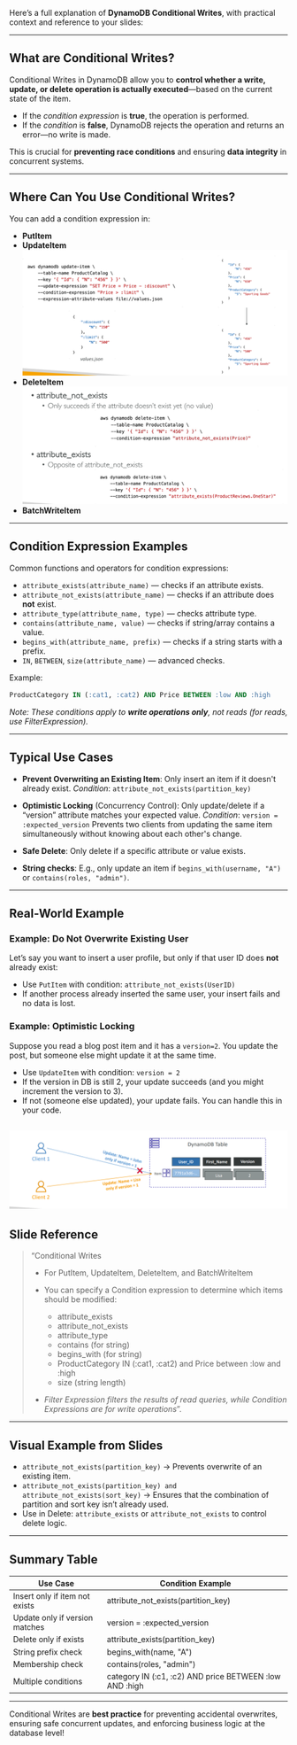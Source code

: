 Here’s a full explanation of **DynamoDB Conditional Writes**, with practical context and reference to your slides:

---

## **What are Conditional Writes?**

Conditional Writes in DynamoDB allow you to **control whether a write, update, or delete operation is actually executed**—based on the current state of the item.

* If the *condition expression* is **true**, the operation is performed.
* If the *condition* is **false**, DynamoDB rejects the operation and returns an error—no write is made.

This is crucial for **preventing race conditions** and ensuring **data integrity** in concurrent systems.

---

## **Where Can You Use Conditional Writes?**

You can add a condition expression in:

* **PutItem**
* **UpdateItem**
![alt text](../resource/image_5.png)
* **DeleteItem**
![alt text](../resource/image_6.png)
* **BatchWriteItem**

---

## **Condition Expression Examples**

Common functions and operators for condition expressions:

* `attribute_exists(attribute_name)` — checks if an attribute exists.
* `attribute_not_exists(attribute_name)` — checks if an attribute does **not** exist.
* `attribute_type(attribute_name, type)` — checks attribute type.
* `contains(attribute_name, value)` — checks if string/array contains a value.
* `begins_with(attribute_name, prefix)` — checks if a string starts with a prefix.
* `IN`, `BETWEEN`, `size(attribute_name)` — advanced checks.

Example:

```sql
ProductCategory IN (:cat1, :cat2) AND Price BETWEEN :low AND :high
```

*Note: These conditions apply to **write operations only**, not reads (for reads, use FilterExpression).*

---

## **Typical Use Cases**

* **Prevent Overwriting an Existing Item**:
  Only insert an item if it doesn't already exist.
  *Condition*: `attribute_not_exists(partition_key)`

* **Optimistic Locking** (Concurrency Control):
  Only update/delete if a “version” attribute matches your expected value.
  *Condition*: `version = :expected_version`
  Prevents two clients from updating the same item simultaneously without knowing about each other's change.

* **Safe Delete**:
  Only delete if a specific attribute or value exists.

* **String checks**:
  E.g., only update an item if `begins_with(username, "A")` or `contains(roles, "admin")`.

---

## **Real-World Example**

### **Example: Do Not Overwrite Existing User**

Let’s say you want to insert a user profile, but only if that user ID does **not** already exist:

* Use `PutItem` with condition: `attribute_not_exists(UserID)`
* If another process already inserted the same user, your insert fails and no data is lost.

### **Example: Optimistic Locking**

Suppose you read a blog post item and it has a `version=2`.
You update the post, but someone else might update it at the same time.

* Use `UpdateItem` with condition: `version = 2`
* If the version in DB is still 2, your update succeeds (and you might increment the version to 3).
* If not (someone else updated), your update fails. You can handle this in your code.

![alt text](../resource/image_9.png)
---

## **Slide Reference**

> “Conditional Writes
>
> * For PutItem, UpdateItem, DeleteItem, and BatchWriteItem
> * You can specify a Condition expression to determine which items should be modified:
>
>   * attribute\_exists
>   * attribute\_not\_exists
>   * attribute\_type
>   * contains (for string)
>   * begins\_with (for string)
>   * ProductCategory IN (\:cat1, \:cat2) and Price between \:low and \:high
>   * size (string length)
> * *Filter Expression filters the results of read queries, while Condition Expressions are for write operations*”.

---

## **Visual Example from Slides**

* `attribute_not_exists(partition_key)`
  → Prevents overwrite of an existing item.
* `attribute_not_exists(partition_key) and attribute_not_exists(sort_key)`
  → Ensures that the combination of partition and sort key isn’t already used.
* Use in Delete:
  `attribute_exists` or `attribute_not_exists` to control delete logic.

---

## **Summary Table**

| Use Case                       | Condition Example                                           |
| ------------------------------ | ----------------------------------------------------------- |
| Insert only if item not exists | attribute\_not\_exists(partition\_key)                      |
| Update only if version matches | version = \:expected\_version                               |
| Delete only if exists          | attribute\_exists(partition\_key)                           |
| String prefix check            | begins\_with(name, "A")                                     |
| Membership check               | contains(roles, "admin")                                    |
| Multiple conditions            | category IN (\:c1, \:c2) AND price BETWEEN \:low AND \:high |

---

Conditional Writes are **best practice** for preventing accidental overwrites, ensuring safe concurrent updates, and enforcing business logic at the database level!

